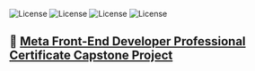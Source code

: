 ![License](https://img.shields.io/static/v1?label=Language&message=JavaScript&color=yellow)
![License](https://img.shields.io/static/v1?label=Library&message=React.js&color=red)
![License](https://img.shields.io/static/v1?label=Language&message=HTML5&color=orange) 
![License](https://img.shields.io/static/v1?label=Language&message=CSS3&color=blue)

## 🔗 [Meta Front-End Developer Professional Certificate Capstone Project](https://jonathanschimpf.github.io/front-end-capstone-meta-x-coursera/) 
